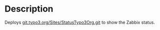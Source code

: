 Description
===========

Deploys [git.typo3.org/Sites/StatusTypo3Org.git](http://git.typo3.org/Sites/StatusTypo3Org.git) to show the Zabbix status.

